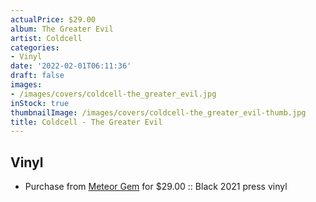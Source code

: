 ```yaml
---
actualPrice: $29.00
album: The Greater Evil
artist: Coldcell
categories:
- Vinyl
date: '2022-02-01T06:11:36'
draft: false
images:
- /images/covers/coldcell-the_greater_evil.jpg
inStock: true
thumbnailImage: /images/covers/coldcell-the_greater_evil-thumb.jpg
title: Coldcell - The Greater Evil
---
```


## Vinyl
* Purchase from [Meteor Gem](https://meteor-gem.com/products/coldcell-the-greater-evil-2xlp) for $29.00 :: Black 2021 press vinyl
